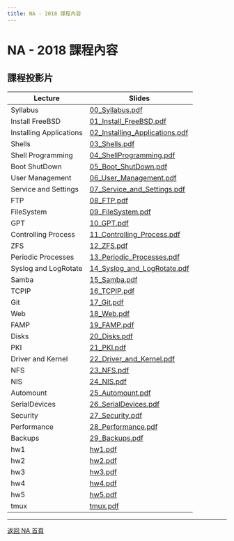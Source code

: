 ```yaml
---
title: NA - 2018 課程內容
---
```


# NA - 2018 課程內容

## 課程投影片

| Lecture | Slides |
| ------- | ------ |
| Syllabus | [00_Syllabus.pdf](slides/00_Syllabus.pdf) |
| Install FreeBSD | [01_Install_FreeBSD.pdf](slides/01_Install_FreeBSD.pdf) |
| Installing Applications | [02_Installing_Applications.pdf](slides/02_Installing_Applications.pdf) |
| Shells | [03_Shells.pdf](slides/03_Shells.pdf) |
| Shell Programming | [04_ShellProgramming.pdf](slides/04_ShellProgramming.pdf) |
| Boot ShutDown | [05_Boot_ShutDown.pdf](slides/05_Boot_ShutDown.pdf) |
| User Management | [06_User_Management.pdf](slides/06_User_Management.pdf) |
| Service and Settings | [07_Service_and_Settings.pdf](slides/07_Service_and_Settings.pdf) |
| FTP | [08_FTP.pdf](slides/08_FTP.pdf) |
| FileSystem | [09_FileSystem.pdf](slides/09_FileSystem.pdf) |
| GPT | [10_GPT.pdf](slides/10_GPT.pdf) |
| Controlling Process | [11_Controlling_Process.pdf](slides/11_Controlling_Process.pdf) |
| ZFS | [12_ZFS.pdf](slides/12_ZFS.pdf) |
| Periodic Processes | [13_Periodic_Processes.pdf](slides/13_Periodic_Processes.pdf) |
| Syslog and LogRotate | [14_Syslog_and_LogRotate.pdf](slides/14_Syslog_and_LogRotate.pdf) |
| Samba | [15_Samba.pdf](slides/15_Samba.pdf) |
| TCPIP | [16_TCPIP.pdf](slides/16_TCPIP.pdf) |
| Git | [17_Git.pdf](slides/17_Git.pdf) |
| Web | [18_Web.pdf](slides/18_Web.pdf) |
| FAMP | [19_FAMP.pdf](slides/19_FAMP.pdf) |
| Disks | [20_Disks.pdf](slides/20_Disks.pdf) |
| PKI | [21_PKI.pdf](slides/21_PKI.pdf) |
| Driver and Kernel | [22_Driver_and_Kernel.pdf](slides/22_Driver_and_Kernel.pdf) |
| NFS | [23_NFS.pdf](slides/23_NFS.pdf) |
| NIS | [24_NIS.pdf](slides/24_NIS.pdf) |
| Automount | [25_Automount.pdf](slides/25_Automount.pdf) |
| SerialDevices | [26_SerialDevices.pdf](slides/26_SerialDevices.pdf) |
| Security | [27_Security.pdf](slides/27_Security.pdf) |
| Performance | [28_Performance.pdf](slides/28_Performance.pdf) |
| Backups | [29_Backups.pdf](slides/29_Backups.pdf) |
| hw1 | [hw1.pdf](slides/hw1.pdf) |
| hw2 | [hw2.pdf](slides/hw2.pdf) |
| hw3 | [hw3.pdf](slides/hw3.pdf) |
| hw4 | [hw4.pdf](slides/hw4.pdf) |
| hw5 | [hw5.pdf](slides/hw5.pdf) |
| tmux | [tmux.pdf](slides/tmux.pdf) |

---

[返回 NA 首頁](/na/)
